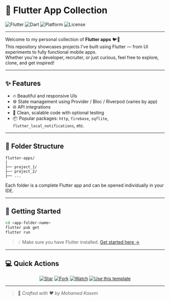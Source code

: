 # 🚀 Flutter App Collection

![Flutter](https://img.shields.io/badge/Flutter-%2302569B.svg?style=for-the-badge&logo=flutter&logoColor=white)
![Dart](https://img.shields.io/badge/Dart-%230175C2.svg?style=for-the-badge&logo=dart&logoColor=white)
![Platform](https://img.shields.io/badge/Mobile-Android%20%7C%20iOS-green?style=for-the-badge)
![License](https://img.shields.io/badge/License-MIT-yellow.svg?style=for-the-badge)

---

Welcome to my personal collection of **Flutter apps** 🐦💙  
This repository showcases projects I've built using Flutter — from UI experiments to fully functional mobile apps.  
Whether you're a developer, recruiter, or just curious, feel free to explore, clone, and get inspired!

---

## ✨ Features

- 🔥 Beautiful and responsive UIs
- ⚙️ State management using Provider / Bloc / Riverpod (varies by app)
- 🌐 API integrations
- 🧪 Clean, scalable code with optional testing
- 📦 Popular packages: `http`, `firebase`, `sqflite`, `flutter_local_notifications`, etc.

---

## 📂 Folder Structure

```
flutter-apps/
│
├── project_1/
├── project_2/
├── ...
```

Each folder is a complete Flutter app and can be opened individually in your IDE.

---

## 🚀 Getting Started

```bash
cd <app-folder-name>
flutter pub get
flutter run
```

> 💡 Make sure you have Flutter installed. [Get started here →](https://flutter.dev/docs/get-started/install)

---

## 💻 Quick Actions

<p align="center">
  <a href="https://github.com/your-username/flutter-apps"><img alt="Star" src="https://img.shields.io/github/stars/your-username/flutter-apps?style=for-the-badge&label=Star&logo=github"></a>
  <a href="https://github.com/your-username/flutter-apps/fork"><img alt="Fork" src="https://img.shields.io/github/forks/your-username/flutter-apps?style=for-the-badge&label=Fork&logo=github"></a>
  <a href="https://github.com/your-username/flutter-apps/watchers"><img alt="Watch" src="https://img.shields.io/github/watchers/your-username/flutter-apps?style=for-the-badge&label=Watch&logo=github"></a>
  <a href="https://github.com/your-username/flutter-apps/generate"><img alt="Use this template" src="https://img.shields.io/badge/-Use%20this%20template-blue?style=for-the-badge&logo=github"></a>
</p>

---

> 🧠 *Crafted with ❤️ by Mohamed Kasem*
